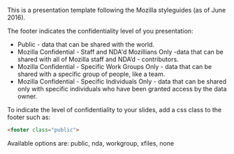 This is a presentation template following the Mozilla styleguides (as of June 2016).

The footer indicates the confidentiality level of you presentation:

- Public - data that can be shared with the world.
- Mozilla Confidential - Staff and NDA'd Mozillians Only -data that can be shared with all of Mozilla staff and NDA’d - contributors.
- Mozilla Confidential - Specific Work Groups Only - data that can be shared with a specific group of people, like a team.
- Mozilla Confidential - Specific Individuals Only - data that can be shared only with specific individuals who have been granted access by the data owner.

To indicate the level of confidentiality to your slides, add a css class to the footer such as:
```html
<footer class="public">
```
Available options are:
public, nda, workgroup, xfiles, none
